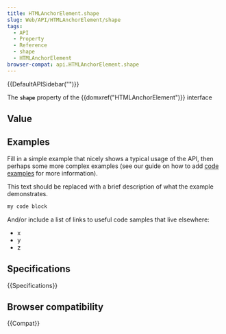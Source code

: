 ```yaml
---
title: HTMLAnchorElement.shape
slug: Web/API/HTMLAnchorElement/shape
tags:
  - API
  - Property
  - Reference
  - shape
  - HTMLAnchorElement
browser-compat: api.HTMLAnchorElement.shape
---
```

{{DefaultAPISidebar("")}}

The **`shape`** property of the {{domxref("HTMLAnchorElement")}} interface 

## Value



## Examples

Fill in a simple example that nicely shows a typical usage of the API, then perhaps some more complex examples (see our guide on how to add [code examples](/en-US/docs/MDN/Contribute/Structures/Code_examples) for more information).

This text should be replaced with a brief description of what the example demonstrates.

```js
my code block
```

And/or include a list of links to useful code samples that live elsewhere:

*   x
*   y
*   z

## Specifications

{{Specifications}}

## Browser compatibility

{{Compat}}


